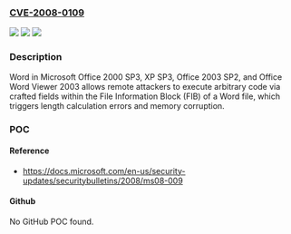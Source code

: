 ### [CVE-2008-0109](https://cve.mitre.org/cgi-bin/cvename.cgi?name=CVE-2008-0109)
![](https://img.shields.io/static/v1?label=Product&message=n%2Fa&color=blue)
![](https://img.shields.io/static/v1?label=Version&message=n%2Fa&color=blue)
![](https://img.shields.io/static/v1?label=Vulnerability&message=n%2Fa&color=brighgreen)

### Description

Word in Microsoft Office 2000 SP3, XP SP3, Office 2003 SP2, and Office Word Viewer 2003 allows remote attackers to execute arbitrary code via crafted fields within the File Information Block (FIB) of a Word file, which triggers length calculation errors and memory corruption.

### POC

#### Reference
- https://docs.microsoft.com/en-us/security-updates/securitybulletins/2008/ms08-009

#### Github
No GitHub POC found.

